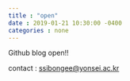 ```yaml
---
title : "open"
date : 2019-01-21 10:30:00 -0400
categories : none
---
```

Github blog open!!

contact : ssibongee@yonsei.ac.kr

